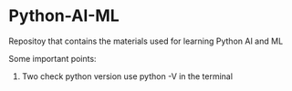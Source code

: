 # Python-AI-ML

Repositoy that contains the materials used for learning Python AI and ML

Some important points:

1. Two check python version use python -V in the terminal
